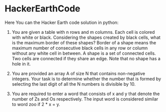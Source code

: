 # HackerEarthCode

Here You can the Hacker Earth code solution in python:

1. You are given a table with n rows and m columns. Each cell is colored with white or black. Considering the shapes created by black     cells, what is the maximum border of these shapes? Border of a shape means the maximum number of consecutive black cells in any row    or column without any white cell in between.
   A shape is a set of connected cells. Two cells are connected if they share an edge. Note that no shape has a hole in it.

2. You are provided an array A of size N that contains non-negative integers. Your task is to determine whether the number that is formed by selecting the last digit of all the N numbers is divisible by 10.

3. You are required to enter a word that consists of x and y that denote the number of Zs and Os respectively. The input word is considered similar to word zoo if 2 * x = y.
